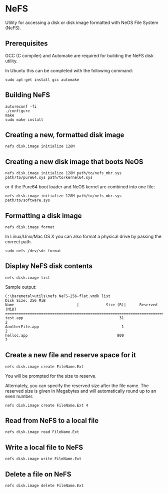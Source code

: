 # NeFS

Utility for accessing a disk or disk image formatted with NeOS File System (NeFS).


## Prerequisites

GCC (C compiler) and Automake are required for building the NeFS disk utility.

In Ubuntu this can be completed with the following command:

	sudo apt-get install gcc automake


## Building NeFS

    autoreconf -fi
    ./configure
    make
    sudo make install


## Creating a new, formatted disk image

    nefs disk.image initialize 128M


## Creating a new disk image that boots NeOS

    nefs disk.image initialize 128M path/to/nefs_mbr.sys path/to/pure64.sys path/to/kernel64.sys

or if the Pure64 boot loader and NeOS kernel are combined into one file:

    nefs disk.image initialize 128M path/to/nefs_mbr.sys path/to/software.sys


## Formatting a disk image

	nefs disk.image format

In Linux/Unix/Mac OS X you can also format a physical drive by passing the correct path.

	sudo nefs /dev/sdc format


## Display NeFS disk contents

	nefs disk.image list

Sample output:

	C:\baremetal>utils\nefs NeFS-256-flat.vmdk list
	Disk Size: 256 MiB
	Name                            |            Size (B)|      Reserved (MiB)
	==========================================================================
	test.app                                           31                    2
	AnotherFile.app                                     1                    2
	helloc.app                                        800                    2


## Create a new file and reserve space for it

	nefs disk.image create FileName.Ext

You will be prompted for the size to reserve.

Alternately, you can specify the reserved size after the file name. The reserved size is given in Megabytes and will automatically round up to an even number.

	nefs disk.image create FileName.Ext 4


## Read from NeFS to a local file

	nefs disk.image read FileName.Ext


## Write a local file to NeFS

	nefs disk.image write FileName.Ext


## Delete a file on NeFS

	nefs disk.image delete FileName.Ext

